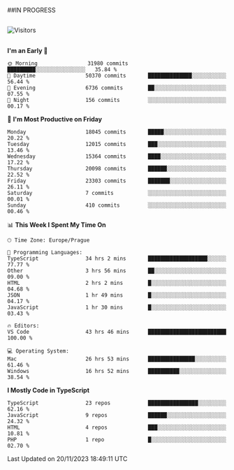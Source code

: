 ##IN PROGRESS
##
![Visitors](https://komarev.com/ghpvc/?username=petrbui&style=for-the-badge&label=Visitors+👀)



##
<!--
[![My GitHub stats](https://github-readme-stats.vercel.app/api?username=petrbui&theme=github_dark)](https://github.com/anuraghazra/github-readme-stats)

[![My wakatime stats](https://github-readme-stats.vercel.app/api/wakatime?username=petrbui&theme=github_dark)](https://github.com/anuraghazra/github-readme-stats)
-->
<!--START_SECTION:waka-->
**I'm an Early 🐤** 

```text
🌞 Morning                31980 commits       █████████░░░░░░░░░░░░░░░░   35.84 % 
🌆 Daytime                50370 commits       ██████████████░░░░░░░░░░░   56.44 % 
🌃 Evening                6736 commits        ██░░░░░░░░░░░░░░░░░░░░░░░   07.55 % 
🌙 Night                  156 commits         ░░░░░░░░░░░░░░░░░░░░░░░░░   00.17 % 
```
📅 **I'm Most Productive on Friday** 

```text
Monday                   18045 commits       █████░░░░░░░░░░░░░░░░░░░░   20.22 % 
Tuesday                  12015 commits       ███░░░░░░░░░░░░░░░░░░░░░░   13.46 % 
Wednesday                15364 commits       ████░░░░░░░░░░░░░░░░░░░░░   17.22 % 
Thursday                 20098 commits       ██████░░░░░░░░░░░░░░░░░░░   22.52 % 
Friday                   23303 commits       ███████░░░░░░░░░░░░░░░░░░   26.11 % 
Saturday                 7 commits           ░░░░░░░░░░░░░░░░░░░░░░░░░   00.01 % 
Sunday                   410 commits         ░░░░░░░░░░░░░░░░░░░░░░░░░   00.46 % 
```


📊 **This Week I Spent My Time On** 

```text
🕑︎ Time Zone: Europe/Prague

💬 Programming Languages: 
TypeScript               34 hrs 2 mins       ███████████████████░░░░░░   77.77 % 
Other                    3 hrs 56 mins       ██░░░░░░░░░░░░░░░░░░░░░░░   09.00 % 
HTML                     2 hrs 2 mins        █░░░░░░░░░░░░░░░░░░░░░░░░   04.68 % 
JSON                     1 hr 49 mins        █░░░░░░░░░░░░░░░░░░░░░░░░   04.17 % 
JavaScript               1 hr 30 mins        █░░░░░░░░░░░░░░░░░░░░░░░░   03.43 % 

🔥 Editors: 
VS Code                  43 hrs 46 mins      █████████████████████████   100.00 % 

💻 Operating System: 
Mac                      26 hrs 53 mins      ███████████████░░░░░░░░░░   61.46 % 
Windows                  16 hrs 52 mins      ██████████░░░░░░░░░░░░░░░   38.54 % 
```

**I Mostly Code in TypeScript** 

```text
TypeScript               23 repos            ████████████████░░░░░░░░░   62.16 % 
JavaScript               9 repos             ██████░░░░░░░░░░░░░░░░░░░   24.32 % 
HTML                     4 repos             ███░░░░░░░░░░░░░░░░░░░░░░   10.81 % 
PHP                      1 repo              █░░░░░░░░░░░░░░░░░░░░░░░░   02.70 % 
```




 Last Updated on 20/11/2023 18:49:11 UTC
<!--END_SECTION:waka-->
